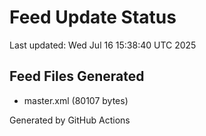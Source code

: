 # Feed Update Status
Last updated: Wed Jul 16 15:38:40 UTC 2025

## Feed Files Generated
- master.xml (80107 bytes)

Generated by GitHub Actions
